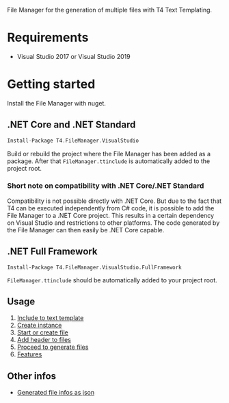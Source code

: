 File Manager for the generation of multiple files with T4 Text Templating.

# Requirements

- Visual Studio 2017 or Visual Studio 2019

# Getting started

Install the File Manager with nuget.

## .NET Core and .NET Standard

```c
Install-Package T4.FileManager.VisualStudio
```

Build or rebuild the project where the File Manager has been added as a package. After that `FileManager.ttinclude` is automatically added to the project root.

### Short note on compatibility with .NET Core/.NET Standard

Compatibility is not possible directly with .NET Core. But due to the fact that T4 can be executed independently from C# code, it is possible to add the File Manager to a .NET Core project. This results in a certain dependency on Visual Studio and restrictions to other platforms. The code generated by the File Manager can then easily be .NET Core capable. 

## .NET Full Framework

```
Install-Package T4.FileManager.VisualStudio.FullFramework
```

`FileManager.ttinclude` should be automatically added to your project root.

## Usage

1. [Include to text template](include-to-text-template.md)
2. [Create instance](create-instance.md)
3. [Start or create file](start-or-create-file.md)
4. [Add header to files](add-header-to-files.md)
5. [Proceed to generate files](proceed-to-generate-files.md)
6. [Features](features.md)

## Other infos

- [Generated file infos as json](generated-file-infos-as-json.md)